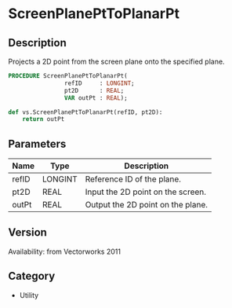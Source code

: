 # ScreenPlanePtToPlanarPt

## Description
Projects a 2D point from the screen plane onto the specified plane.

```pascal
PROCEDURE ScreenPlanePtToPlanarPt(
				refID     : LONGINT;
				pt2D      : REAL;
				VAR outPt : REAL);
```

```python
def vs.ScreenPlanePtToPlanarPt(refID, pt2D):
    return outPt
```

## Parameters
|Name|Type|Description|
|---|---|---|
|refID|LONGINT|Reference ID of the plane.|
|pt2D|REAL|Input the 2D point on the screen.|
|outPt|REAL|Output the 2D point on the plane.|

## Version
Availability: from Vectorworks 2011

## Category
* Utility


